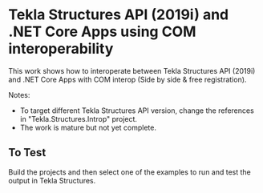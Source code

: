 # Tekla Structures API (2019i) and .NET Core Apps using COM interoperability

This work shows how to interoperate between Tekla Structures API (2019i) and .NET Core Apps with COM interop (Side by side & free registration).

Notes:
- To target different Tekla Structures API version, change the references in "Tekla.Structures.Introp" project. 
- The work is mature but not yet complete.  

## To Test

Build the projects and then select one of the examples to run and test the output in Tekla Structures. 